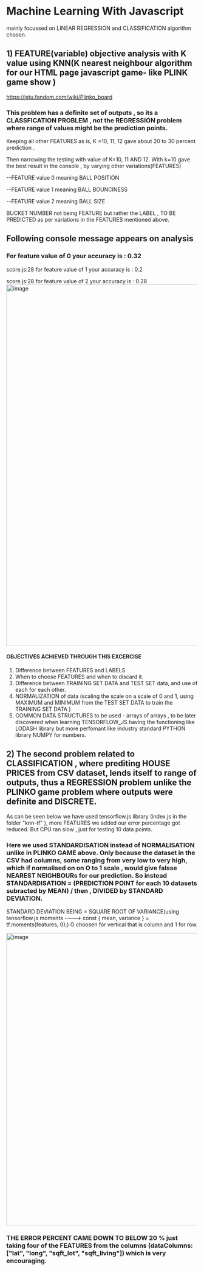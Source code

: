 # Machine Learning With Javascript
mainly focussed on LINEAR REGRESSION and CLASSIFICATION algorithm chosen.

## 1) FEATURE(variable) objective analysis with K value using KNN(K nearest neighbour algorithm for our HTML page javascript game- like PLINK game show )
https://jstu.fandom.com/wiki/Plinko_board 

### This problem has a definite set of outputs , so its a CLASSFICATION PROBLEM , not the REGRESSION problem where range of values might be the prediction points. 
Keeping all other FEATURES as is, K =10, 11, 12 gave about 20 to 30 percent prediction .

Then narrowing the testing with value of K=10, 11 AND 12.
With k=10 gave the best result in the console , by varying other variations(FEATURES)

--FEATURE value 0 meaning BALL POSITION 

--FEATURE value 1 meaning BALL BOUNCINESS 

--FEATURE value 2 meaning BALL SIZE

BUCKET NUMBER not being FEATURE but rather the LABEL , TO BE PREDICTED as per variations in the FEATURES mentioned above.

## Following console message appears on analysis
### For feature value of  0 your accuracy is :  0.32

score.js:28 for feature value of  1 your accuracy is :  0.2

score.js:28 for feature value of  2 your accuracy is :  0.28
<img width="950" alt="image" src="https://github.com/contactmeroshan/MachineLearningWithJavascript/assets/87830296/666e1c96-e565-4b70-8255-3778419588d0">

#### OBJECTIVES ACHIEVED THROUGH THIS EXCERCISE 
1) Difference between FEATURES and LABELS
2) When to choose FEATURES and when to discard it.
3) Difference between TRAINING SET DATA and TEST SET data, and use of each for each other.
4) NORMALIZATION of data (scaling the scale on a scale of 0 and 1, using MAXIMUM and MINIMUM from the TEST SET DATA to train the TRAINING SET DATA )
5) COMMON DATA STRUCTURES to be used - arrays of arrays , to be later discovered when learning TENSORFLOW_JS having the functioning like LODASH library but more perfomant like industry standard PYTHON library NUMPY for numbers. 

## 2) The second problem related to CLASSIFICATION , where prediting HOUSE PRICES from CSV dataset, lends itself to range of outputs, thus a REGRESSION problem unlike the PLINKO game problem where outputs were definite and DISCRETE. 

As can be seen below we have used tensorflow.js library (index.js in the folder "knn-tf" ), more FEATURES we added our error percentage got reduced. But CPU ran slow , just for testing 10 data points. 

### Here we used STANDARDISATION instead of NORMALISATION unlike in PLINKO GAME above. Only because the dataset in the CSV had columns, some ranging from very low to very high, which if normalised on on O to 1 scale , would give falsse NEAREST NEIGHBOURs for our prediction. So instead STANDARDISATION = (PREDICTION POINT for each 10 datasets subracted by MEAN) / then , DIVIDED by STANDARD DEVIATION.

STANDARD DEVIATION BEING = SQUARE ROOT OF VARIANCE(using tensorflow.js moments ----> const { mean, variance } = tf.moments(features, 0);) 
O choosen for vertical that is column and 1 for row. 

<img width="768" alt="image" src="https://github.com/contactmeroshan/MachineLearningWithJavascript/assets/87830296/7328ebe3-a8ad-46d5-8285-9998ca5ba025">

### THE ERROR PERCENT CAME DOWN TO BELOW 20 % just taking four of the FEATURES from the columns (dataColumns: ["lat", "long", "sqft_lot", "sqft_living"]) which is very encouraging. 
